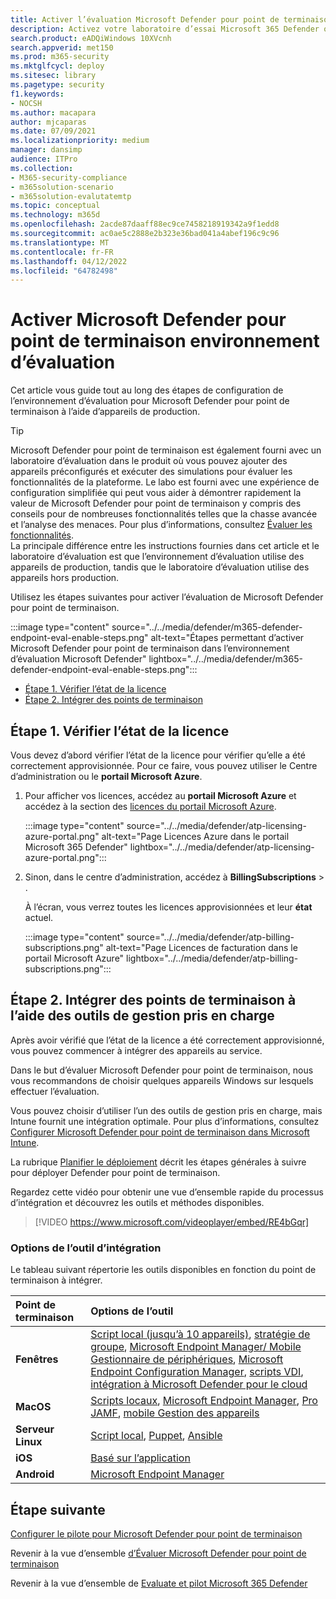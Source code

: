 ```yaml
---
title: Activer l’évaluation Microsoft Defender pour point de terminaison
description: Activez votre laboratoire d’essai Microsoft 365 Defender ou votre environnement pilote, notamment la vérification de l’état de la licence et l’intégration des points de terminaison
search.product: eADQiWindows 10XVcnh
search.appverid: met150
ms.prod: m365-security
ms.mktglfcycl: deploy
ms.sitesec: library
ms.pagetype: security
f1.keywords:
- NOCSH
ms.author: macapara
author: mjcaparas
ms.date: 07/09/2021
ms.localizationpriority: medium
manager: dansimp
audience: ITPro
ms.collection:
- M365-security-compliance
- m365solution-scenario
- m365solution-evalutatemtp
ms.topic: conceptual
ms.technology: m365d
ms.openlocfilehash: 2acde87daaff88ec9ce7458218919342a9f1edd8
ms.sourcegitcommit: ac0ae5c2888e2b323e36bad041a4abef196c9c96
ms.translationtype: MT
ms.contentlocale: fr-FR
ms.lasthandoff: 04/12/2022
ms.locfileid: "64782498"
---
```

# <a name="enable-microsoft-defender-for-endpoint-evaluation-environment"></a>Activer Microsoft Defender pour point de terminaison environnement d’évaluation


Cet article vous guide tout au long des étapes de configuration de l’environnement d’évaluation pour Microsoft Defender pour point de terminaison à l’aide d’appareils de production. 


> [!TIP]
> Microsoft Defender pour point de terminaison est également fourni avec un laboratoire d’évaluation dans le produit où vous pouvez ajouter des appareils préconfigurés et exécuter des simulations pour évaluer les fonctionnalités de la plateforme. Le labo est fourni avec une expérience de configuration simplifiée qui peut vous aider à démontrer rapidement la valeur de Microsoft Defender pour point de terminaison y compris des conseils pour de nombreuses fonctionnalités telles que la chasse avancée et l’analyse des menaces. Pour plus d’informations, consultez [Évaluer les fonctionnalités](../defender-endpoint/evaluation-lab.md). <br> La principale différence entre les instructions fournies dans cet article et le laboratoire d’évaluation est que l’environnement d’évaluation utilise des appareils de production, tandis que le laboratoire d’évaluation utilise des appareils hors production. 

Utilisez les étapes suivantes pour activer l’évaluation de Microsoft Defender pour point de terminaison.

:::image type="content" source="../../media/defender/m365-defender-endpoint-eval-enable-steps.png" alt-text="Étapes permettant d’activer Microsoft Defender pour point de terminaison dans l’environnement d’évaluation Microsoft Defender" lightbox="../../media/defender/m365-defender-endpoint-eval-enable-steps.png":::

- [Étape 1. Vérifier l’état de la licence](#step-1-check-license-state)
- [Étape 2. Intégrer des points de terminaison](#step-2-onboard-endpoints-using-any-of-the-supported-management-tools)


## <a name="step-1-check-license-state"></a>Étape 1. Vérifier l’état de la licence

Vous devez d’abord vérifier l’état de la licence pour vérifier qu’elle a été correctement approvisionnée. Pour ce faire, vous pouvez utiliser le Centre d’administration ou le **portail Microsoft Azure**.


1. Pour afficher vos licences, accédez au **portail Microsoft Azure** et accédez à la section des [licences du portail Microsoft Azure](https://portal.azure.com/#blade/Microsoft_AAD_IAM/LicensesMenuBlade/Products).

   :::image type="content" source="../../media/defender/atp-licensing-azure-portal.png" alt-text="Page Licences Azure dans le portail Microsoft 365 Defender" lightbox="../../media/defender/atp-licensing-azure-portal.png":::

1. Sinon, dans le centre d’administration, accédez à **BillingSubscriptions** > .

    À l’écran, vous verrez toutes les licences approvisionnées et leur **état** actuel.

    :::image type="content" source="../../media/defender/atp-billing-subscriptions.png" alt-text="Page Licences de facturation dans le portail Microsoft Azure" lightbox="../../media/defender/atp-billing-subscriptions.png":::
    

## <a name="step-2-onboard-endpoints-using-any-of-the-supported-management-tools"></a>Étape 2. Intégrer des points de terminaison à l’aide des outils de gestion pris en charge

Après avoir vérifié que l’état de la licence a été correctement approvisionné, vous pouvez commencer à intégrer des appareils au service. 

Dans le but d’évaluer Microsoft Defender pour point de terminaison, nous vous recommandons de choisir quelques appareils Windows sur lesquels effectuer l’évaluation.

Vous pouvez choisir d’utiliser l’un des outils de gestion pris en charge, mais Intune fournit une intégration optimale. Pour plus d’informations, consultez [Configurer Microsoft Defender pour point de terminaison dans Microsoft Intune](/mem/intune/protect/advanced-threat-protection-configure#enable-microsoft-defender-for-endpoint-in-intune).

La rubrique [Planifier le déploiement](../defender-endpoint/deployment-strategy.md) décrit les étapes générales à suivre pour déployer Defender pour point de terminaison.  

Regardez cette vidéo pour obtenir une vue d’ensemble rapide du processus d’intégration et découvrez les outils et méthodes disponibles.

> [!VIDEO https://www.microsoft.com/videoplayer/embed/RE4bGqr]

### <a name="onboarding-tool-options"></a>Options de l’outil d’intégration

Le tableau suivant répertorie les outils disponibles en fonction du point de terminaison à intégrer.

Point de terminaison | Options de l’outil
:---|:---
**Fenêtres** | [Script local (jusqu’à 10 appareils)](../defender-endpoint/configure-endpoints-script.md), [stratégie de groupe](../defender-endpoint/configure-endpoints-gp.md), [Microsoft Endpoint Manager/ Mobile Gestionnaire de périphériques](../defender-endpoint/configure-endpoints-mdm.md), [ Microsoft Endpoint Configuration Manager](../defender-endpoint/configure-endpoints-sccm.md), [scripts VDI](../defender-endpoint/configure-endpoints-vdi.md), [intégration à Microsoft Defender pour le cloud](../defender-endpoint/configure-server-endpoints.md#integration-with-microsoft-defender-for-cloud)
**MacOS** | [Scripts locaux](../defender-endpoint/mac-install-manually.md), [Microsoft Endpoint Manager](../defender-endpoint/mac-install-with-intune.md), [Pro JAMF](../defender-endpoint/mac-install-with-jamf.md), [mobile Gestion des appareils](../defender-endpoint/mac-install-with-other-mdm.md)
**Serveur Linux** | [Script local](../defender-endpoint/linux-install-manually.md),  [Puppet](../defender-endpoint/linux-install-with-puppet.md),  [Ansible](../defender-endpoint/linux-install-with-ansible.md)
**iOS** | [Basé sur l’application](../defender-endpoint/ios-install.md)
**Android** | [Microsoft Endpoint Manager](../defender-endpoint/android-intune.md)



## <a name="next-step"></a>Étape suivante
[Configurer le pilote pour Microsoft Defender pour point de terminaison](eval-defender-endpoint-pilot.md)
 
Revenir à la vue d’ensemble [d’Évaluer Microsoft Defender pour point de terminaison](eval-defender-endpoint-overview.md)

Revenir à la vue d’ensemble de [Evaluate et pilot Microsoft 365 Defender](eval-overview.md)
